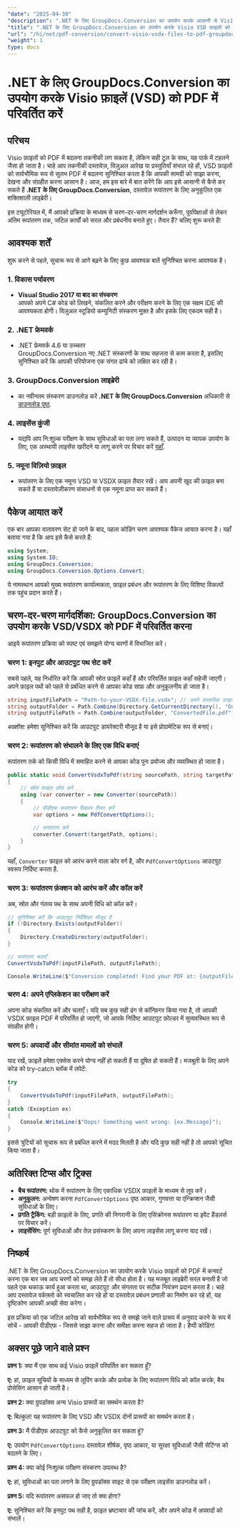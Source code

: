 ```yaml
---
"date": "2025-04-30"
"description": ".NET के लिए GroupDocs.Conversion का उपयोग करके आसानी से Visio VSD फ़ाइलों को PDF में कनवर्ट करना सीखें। यह गाइड स्थापना, सेटअप और व्यावहारिक उपयोग के मामलों को कवर करता है।"
"title": ".NET के लिए GroupDocs.Conversion का उपयोग करके Visio VSD फ़ाइलों को PDF में परिवर्तित करें एक व्यापक गाइड"
"url": "/hi/net/pdf-conversion/convert-visio-vsdx-files-to-pdf-groupdocs-net/"
"weight": 1
type: docs
---
```

# .NET के लिए GroupDocs.Conversion का उपयोग करके Visio फ़ाइलें (VSD) को PDF में परिवर्तित करें

## परिचय

Visio फ़ाइलों को PDF में बदलना तकनीकी लग सकता है, लेकिन सही टूल के साथ, यह पार्क में टहलने जैसा हो जाता है। चाहे आप तकनीकी दस्तावेज़, विज़ुअल आरेख या प्रस्तुतियाँ संभाल रहे हों, VSD फ़ाइलों को सार्वभौमिक रूप से सुलभ PDF में बदलना सुनिश्चित करता है कि आपकी सामग्री को साझा करना, देखना और संग्रहीत करना आसान है। आज, हम इस बारे में बात करेंगे कि आप इसे आसानी से कैसे कर सकते हैं **.NET के लिए GroupDocs.Conversion**, दस्तावेज़ रूपांतरण के लिए अनुकूलित एक शक्तिशाली लाइब्रेरी।

इस ट्यूटोरियल में, मैं आपको प्रक्रिया के माध्यम से चरण-दर-चरण मार्गदर्शन करूँगा, पूर्वापेक्षाओं से लेकर अंतिम रूपांतरण तक, जटिल कार्यों को सरल और प्रबंधनीय बनाते हुए। तैयार हैं? चलिए शुरू करते हैं!

## आवश्यक शर्तें

शुरू करने से पहले, सुचारू रूप से आगे बढ़ने के लिए कुछ आवश्यक बातें सुनिश्चित करना आवश्यक है।

### 1. विकास पर्यावरण

- **Visual Studio 2017 या बाद का संस्करण**  
आपको अपने C# कोड को लिखने, संकलित करने और परीक्षण करने के लिए एक सक्षम IDE की आवश्यकता होगी। विज़ुअल स्टूडियो कम्युनिटी संस्करण मुफ़्त है और इसके लिए एकदम सही है।

### 2. .NET फ्रेमवर्क

- .NET फ्रेमवर्क 4.6 या उच्चतर  
GroupDocs.Conversion नए .NET संस्करणों के साथ सहजता से काम करता है, इसलिए सुनिश्चित करें कि आपकी परियोजना एक संगत ढांचे को लक्षित कर रही है।

### 3. GroupDocs.Conversion लाइब्रेरी

- का नवीनतम संस्करण डाउनलोड करें **.NET के लिए GroupDocs.Conversion** अधिकारी से [डाउनलोड पृष्ठ](https://releases.groupdocs.com/conversion/net/).

### 4. लाइसेंस कुंजी

- यद्यपि आप नि:शुल्क परीक्षण के साथ सुविधाओं का पता लगा सकते हैं, उत्पादन या व्यापक उपयोग के लिए, एक अस्थायी लाइसेंस खरीदने या लागू करने पर विचार करें [यहाँ](https://purchase.groupdocs.com/temporary-license/).

### 5. नमूना विज़ियो फ़ाइल

- रूपांतरण के लिए एक नमूना VSD या VSDX फ़ाइल तैयार रखें। आप अपनी खुद की फ़ाइल बना सकते हैं या दस्तावेज़ीकरण संसाधनों से एक नमूना प्राप्त कर सकते हैं।

## पैकेज आयात करें

एक बार आपका वातावरण सेट हो जाने के बाद, पहला कोडिंग चरण आवश्यक पैकेज आयात करना है। यहाँ बताया गया है कि आप इसे कैसे करते हैं:

```csharp
using System;
using System.IO;
using GroupDocs.Conversion;
using GroupDocs.Conversion.Options.Convert;
```

ये नामस्थान आपको मुख्य रूपांतरण कार्यात्मकता, फ़ाइल प्रबंधन और रूपांतरण के लिए विशिष्ट विकल्पों तक पहुंच प्रदान करते हैं।

## चरण-दर-चरण मार्गदर्शिका: GroupDocs.Conversion का उपयोग करके VSD/VSDX को PDF में परिवर्तित करना

आइये रूपांतरण प्रक्रिया को स्पष्ट एवं समझने योग्य चरणों में विभाजित करें।

### चरण 1: इनपुट और आउटपुट पथ सेट करें

सबसे पहले, यह निर्धारित करें कि आपकी स्रोत फ़ाइलें कहाँ हैं और परिवर्तित फ़ाइल कहाँ सहेजी जाएगी। अपने फ़ाइल पथों को पहले से प्रबंधित करने से आपका कोड साफ़ और अनुकूलनीय हो जाता है।

```csharp
string inputFilePath = "Path-to-your-VSDX-file.vsdx"; // अपने वास्तविक फ़ाइल पथ से बदलें
string outputFolder = Path.Combine(Directory.GetCurrentDirectory(), "Output");
string outputFilePath = Path.Combine(outputFolder, "ConvertedFile.pdf");
```

*बख्शीश:* हमेशा सुनिश्चित करें कि आउटपुट डायरेक्टरी मौजूद है या इसे प्रोग्रामेटिक रूप से बनाएं।

### चरण 2: रूपांतरण को संभालने के लिए एक विधि बनाएं

रूपांतरण तर्क को किसी विधि में समाहित करने से आपका कोड पुनः प्रयोज्य और व्यवस्थित हो जाता है।

```csharp
public static void ConvertVsdxToPdf(string sourcePath, string targetPath)
{
    // स्रोत फ़ाइल लोड करें
    using (var converter = new Converter(sourcePath))
    {
        // पीडीएफ रूपांतरण विकल्प तैयार करें
        var options = new PdfConvertOptions();

        // रूपांतरण करें
        converter.Convert(targetPath, options);
    }
}
```

यहाँ, `Converter` फ़ाइल को आरंभ करने वाला कोर वर्ग है, और `PdfConvertOptions` आउटपुट स्वरूप निर्दिष्ट करता है.

### चरण 3: रूपांतरण फ़ंक्शन को आरंभ करें और कॉल करें

अब, स्रोत और गंतव्य पथ के साथ अपनी विधि को कॉल करें।

```csharp
// सुनिश्चित करें कि आउटपुट निर्देशिका मौजूद है
if (!Directory.Exists(outputFolder))
{
    Directory.CreateDirectory(outputFolder);
}

// रूपांतरण चलाएँ
ConvertVsdxToPdf(inputFilePath, outputFilePath);

Console.WriteLine($"Conversion completed! Find your PDF at: {outputFilePath}");
```

### चरण 4: अपने एप्लिकेशन का परीक्षण करें

अपना कोड संकलित करें और चलाएँ। यदि सब कुछ सही ढंग से कॉन्फ़िगर किया गया है, तो आपकी VSDX फ़ाइल PDF में परिवर्तित हो जाएगी, जो आपके निर्दिष्ट आउटपुट फ़ोल्डर में सुव्यवस्थित रूप से संग्रहीत होगी।

### चरण 5: अपवादों और सीमांत मामलों को संभालें

याद रखें, फ़ाइलें हमेशा एक्सेस करने योग्य नहीं हो सकती हैं या दूषित हो सकती हैं। मजबूती के लिए अपने कोड को try-catch ब्लॉक में लपेटें:

```csharp
try
{
    ConvertVsdxToPdf(inputFilePath, outputFilePath);
}
catch (Exception ex)
{
    Console.WriteLine($"Oops! Something went wrong: {ex.Message}");
}
```

इससे त्रुटियों को सुचारू रूप से प्रबंधित करने में मदद मिलती है और यदि कुछ सही नहीं है तो आपको सूचित किया जाता है।

## अतिरिक्त टिप्स और ट्रिक्स

- **बैच रूपांतरण:** थोक में रूपांतरण के लिए एकाधिक VSDX फ़ाइलों के माध्यम से लूप करें।
- **अनुकूलन:** अन्वेषण करना `PdfConvertOptions` पृष्ठ आकार, गुणवत्ता या एन्क्रिप्शन जैसी सुविधाओं के लिए।
- **प्रगति ट्रैकिंग:** बड़ी फ़ाइलों के लिए, प्रगति की निगरानी के लिए एसिंक्रोनस रूपांतरण या इवेंट हैंडलर्स पर विचार करें।
- **लाइसेंसिंग:** पूर्ण सुविधाओं और तेज़ प्रसंस्करण के लिए अपना लाइसेंस लागू करना याद रखें।

## निष्कर्ष

.NET के लिए GroupDocs.Conversion का उपयोग करके Visio फ़ाइलों को PDF में कनवर्ट करना एक बार जब आप चरणों को समझ लेते हैं तो सीधा होता है। यह मजबूत लाइब्रेरी सरल बनाती है जो पहले एक थकाऊ कार्य हुआ करता था, आउटपुट और संगतता पर सटीक नियंत्रण प्रदान करता है। चाहे आप दस्तावेज़ वर्कफ़्लो को स्वचालित कर रहे हों या दस्तावेज़ प्रबंधन प्रणाली का निर्माण कर रहे हों, यह दृष्टिकोण आपकी अच्छी सेवा करेगा।

इस प्रक्रिया को एक जटिल आरेख को सार्वभौमिक रूप से समझे जाने वाले प्रारूप में अनुवाद करने के रूप में सोचें - आपकी पीडीएफ - जिससे साझा करना और समीक्षा करना सहज हो जाता है। हैप्पी कोडिंग!

## अक्सर पूछे जाने वाले प्रश्न

**प्रश्न 1:** क्या मैं एक साथ कई Visio फ़ाइलें परिवर्तित कर सकता हूँ?  

**ए:** हां, फ़ाइल सूचियों के माध्यम से लूपिंग करके और प्रत्येक के लिए रूपांतरण विधि को कॉल करके, बैच प्रोसेसिंग आसान हो जाती है।

**प्रश्न 2:** क्या ग्रुपडॉक्स अन्य Visio प्रारूपों का समर्थन करता है?  

**ए:** बिल्कुल! यह रूपांतरण के लिए VSD और VSDX दोनों प्रारूपों का समर्थन करता है।

**प्रश्न 3:** मैं पीडीएफ आउटपुट को कैसे अनुकूलित कर सकता हूं?  

**ए:** उपयोग `PdfConvertOptions` दस्तावेज़ शीर्षक, पृष्ठ आकार, या सुरक्षा सुविधाओं जैसी सेटिंग्स को बदलने के लिए।

**प्रश्न 4:** क्या कोई निःशुल्क परीक्षण संस्करण उपलब्ध है?  

**ए:** हां, सुविधाओं का पता लगाने के लिए ग्रुपडॉक्स साइट से एक परीक्षण लाइसेंस डाउनलोड करें।

**प्रश्न 5:** यदि रूपांतरण असफल हो जाए तो क्या होगा?  

**ए:** सुनिश्चित करें कि इनपुट पथ सही है, फ़ाइल भ्रष्टाचार की जांच करें, और अपने कोड में अपवादों को संभालें।